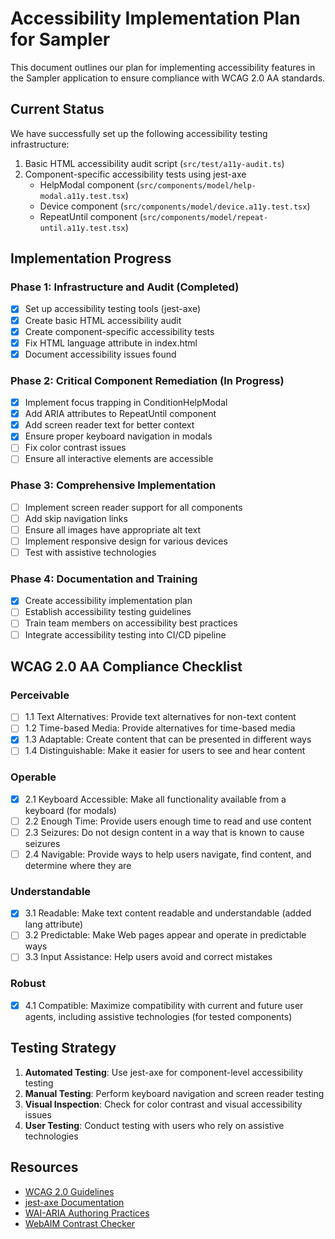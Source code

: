 # Accessibility Implementation Plan for Sampler

This document outlines our plan for implementing accessibility features in the Sampler application to ensure compliance with WCAG 2.0 AA standards.

## Current Status

We have successfully set up the following accessibility testing infrastructure:

1. Basic HTML accessibility audit script (`src/test/a11y-audit.ts`)
2. Component-specific accessibility tests using jest-axe
   - HelpModal component (`src/components/model/help-modal.a11y.test.tsx`)
   - Device component (`src/components/model/device.a11y.test.tsx`)
   - RepeatUntil component (`src/components/model/repeat-until.a11y.test.tsx`)

## Implementation Progress

### Phase 1: Infrastructure and Audit (Completed)

- [x] Set up accessibility testing tools (jest-axe)
- [x] Create basic HTML accessibility audit
- [x] Create component-specific accessibility tests
- [x] Fix HTML language attribute in index.html
- [x] Document accessibility issues found

### Phase 2: Critical Component Remediation (In Progress)

- [x] Implement focus trapping in ConditionHelpModal
- [x] Add ARIA attributes to RepeatUntil component
- [x] Add screen reader text for better context
- [x] Ensure proper keyboard navigation in modals
- [ ] Fix color contrast issues
- [ ] Ensure all interactive elements are accessible

### Phase 3: Comprehensive Implementation

- [ ] Implement screen reader support for all components
- [ ] Add skip navigation links
- [ ] Ensure all images have appropriate alt text
- [ ] Implement responsive design for various devices
- [ ] Test with assistive technologies

### Phase 4: Documentation and Training

- [x] Create accessibility implementation plan
- [ ] Establish accessibility testing guidelines
- [ ] Train team members on accessibility best practices
- [ ] Integrate accessibility testing into CI/CD pipeline

## WCAG 2.0 AA Compliance Checklist

### Perceivable

- [ ] 1.1 Text Alternatives: Provide text alternatives for non-text content
- [ ] 1.2 Time-based Media: Provide alternatives for time-based media
- [x] 1.3 Adaptable: Create content that can be presented in different ways
- [ ] 1.4 Distinguishable: Make it easier for users to see and hear content

### Operable

- [x] 2.1 Keyboard Accessible: Make all functionality available from a keyboard (for modals)
- [ ] 2.2 Enough Time: Provide users enough time to read and use content
- [ ] 2.3 Seizures: Do not design content in a way that is known to cause seizures
- [ ] 2.4 Navigable: Provide ways to help users navigate, find content, and determine where they are

### Understandable

- [x] 3.1 Readable: Make text content readable and understandable (added lang attribute)
- [ ] 3.2 Predictable: Make Web pages appear and operate in predictable ways
- [ ] 3.3 Input Assistance: Help users avoid and correct mistakes

### Robust

- [x] 4.1 Compatible: Maximize compatibility with current and future user agents, including assistive technologies (for tested components)

## Testing Strategy

1. **Automated Testing**: Use jest-axe for component-level accessibility testing
2. **Manual Testing**: Perform keyboard navigation and screen reader testing
3. **Visual Inspection**: Check for color contrast and visual accessibility issues
4. **User Testing**: Conduct testing with users who rely on assistive technologies

## Resources

- [WCAG 2.0 Guidelines](https://www.w3.org/TR/WCAG20/)
- [jest-axe Documentation](https://github.com/nickcolley/jest-axe)
- [WAI-ARIA Authoring Practices](https://www.w3.org/TR/wai-aria-practices-1.1/)
- [WebAIM Contrast Checker](https://webaim.org/resources/contrastchecker/) 
